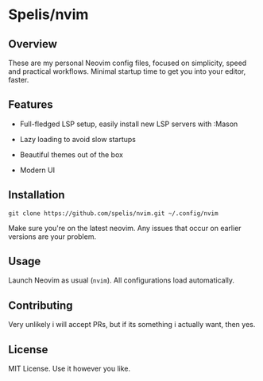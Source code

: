 # Spelis/nvim

## Overview

These are my personal Neovim config files, focused on simplicity, speed and practical workflows. Minimal startup time to get you into your editor, faster.

## Features

* Full-fledged LSP setup, easily install new LSP servers with :Mason

* Lazy loading to avoid slow startups

* Beautiful themes out of the box

* Modern UI

## Installation

`git clone https://github.com/spelis/nvim.git ~/.config/nvim`

Make sure you're on the latest neovim. Any issues that occur on earlier versions are your problem.

## Usage

Launch Neovim as usual (`nvim`). All configurations load automatically.

## Contributing

Very unlikely i will accept PRs, but if its something i actually want, then yes.

## License

MIT License. Use it however you like.
